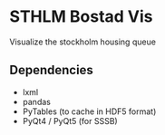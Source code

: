 # STHLM Bostad Vis
Visualize the stockholm housing queue

## Dependencies
* lxml
* pandas
* PyTables (to cache in HDF5 format)
* PyQt4 / PyQt5 (for SSSB)
